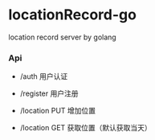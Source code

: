 # locationRecord-go
location record server by golang

### Api
* /auth 用户认证
* /register 用户注册

* /location PUT 增加位置
* /location GET 获取位置（默认获取当天）
